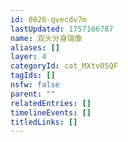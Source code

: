```yaml
---
id: 0826-qvecdv7m
lastUpdated: 1757166787
name: 双头分身瑞像
aliases: []
layer: 4
categoryId: cat_MXtv05QF
tagIds: []
nsfw: false
parent: ""
relatedEntries: []
timelineEvents: []
titledLinks: []
---
```


